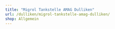 ```yaml
---
title: "Migrol Tankstelle AMAG Dulliken"
url: /dulliken/migrol-tankstelle-amag-dulliken/
shop: Allgemein
---
```

